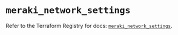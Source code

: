 # `meraki_network_settings`

Refer to the Terraform Registry for docs: [`meraki_network_settings`](https://registry.terraform.io/providers/ciscodevnet/meraki/1.7.1/docs/resources/network_settings).
